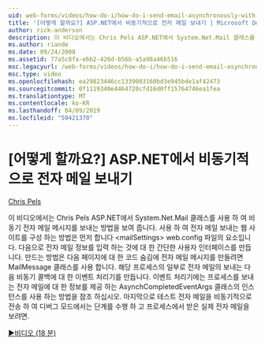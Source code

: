 ```yaml
---
uid: web-forms/videos/how-do-i/how-do-i-send-email-asynchronously-with-aspnet
title: '[어떻게 할까요?] ASP.NET에서 비동기적으로 전자 메일 보내기 | Microsoft Docs'
author: rick-anderson
description: 이 비디오에서는 Chris Pels ASP.NET에서 System.Net.Mail 클래스를 사용 하 여 비동기 전자 메일 메시지를 보내는 방법을 보여 줍니다. 먼저 웹 si를 구성 하는 방법을 참조 하는 중...
ms.author: riande
ms.date: 09/24/2008
ms.assetid: 77a5c8fa-ebb2-426d-b56b-a5a98a46b516
msc.legacyurl: /web-forms/videos/how-do-i/how-do-i-send-email-asynchronously-with-aspnet
msc.type: video
ms.openlocfilehash: ea29823446cc1339003160bd3e945bde1af42473
ms.sourcegitcommit: 0f1119340e4464720cfd16d0ff15764746ea1fea
ms.translationtype: MT
ms.contentlocale: ko-KR
ms.lasthandoff: 04/09/2019
ms.locfileid: "59421370"
---
```

# <a name="how-do-i-send-email-asynchronously-with-aspnet"></a>[어떻게 할까요?] ASP.NET에서 비동기적으로 전자 메일 보내기

[Chris Pels](https://twitter.com/chrispels)

이 비디오에서는 Chris Pels ASP.NET에서 System.Net.Mail 클래스를 사용 하 여 비동기 전자 메일 메시지를 보내는 방법을 보여 줍니다. 사용 하 여 전자 메일 보내는 웹 사이트를 구성 하는 방법은 먼저 합니다 &lt;mailSettings&gt; web.config 파일의 요소입니다. 다음으로 전자 메일 정보를 입력 하는 것에 대 한 간단한 사용자 인터페이스를 만듭니다. 만드는 방법은 다음 페이지에 대 한 코드 숨김에 전자 메일 메시지를 만들려면 MailMessage 클래스를 사용 합니다. 해당 프로세스의 일부로 전자 메일의 보내는 다음 비동기 콜백에 대 한 이벤트 처리기를 만듭니다. 이벤트 처리기에는 프로세스를 보내는 전자 메일에 대 한 정보를 제공 하는 AsynchCompletedEventArgs 클래스의 인스턴스를 사용 하는 방법을 참조 하십시오. 마지막으로 테스트 전자 메일을 비동기적으로 전송 하 여 디버그 모드에서는 단계를 수행 하 고 프로세스에서 받은 실제 전자 메일을 보려면.

[&#9654;비디오 (18 분)](https://channel9.msdn.com/Blogs/ASP-NET-Site-Videos/how-do-i-send-email-asynchronously-with-aspnet)
